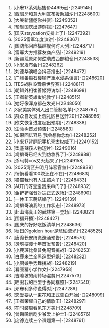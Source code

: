
1. [小米17系列起售价4499元]-[2249145]
1. [西班牙和意大利宣布援助加沙]-[2248600]
1. [大美新疆邀你共赏]-[2249352]
1. [预制国庆出游穿搭]-[2247647]
1. [国庆staycation安排上了]-[2247392]
1. [2025雷军年度演讲]-[2248367]
1. [国防部回应福建舰何时入列]-[2248717]
1. [雷军大方推荐友商产品]-[2249219]
1. [新疆荒原如何逆袭成西部粮仓]-[2248538]
1. [小米发布会]-[2248262]
1. [刘德华演唱会抖音播出]-[2248472]
1. [广州番禺石楼镇严重水浸系谣言]-[2248620]
1. [TES战胜IG晋级世界赛]-[2248817]
1. [朝鲜外相崔善姬将访华]-[2248698]
1. [王者新英雄蚩奼教学]-[2248515]
1. [她好像浑身都在发光]-[2248050]
1. [3家美实体列入出口管制名单]-[2248767]
1. [群众自发涌上观礼区目送歼20]-[2248986]
1. [欧文恢复进度超出预期]-[2248338]
1. [生命树首发预告]-[2248583]
1. [如果回忆容易 我会想你念你]-[2248252]
1. [小米17背屏配手机壳太权威了]-[2249152]
1. [垫底辣孩人物短片]-[2249016]
1. [鸡排哥已经火到仿妆界了]-[2248988]
1. [杀马特cos又火起来了]-[2249158]
1. [2025湾区升明月阵容官宣]-[2248939]
1. [悄悄看看100块还在不在]-[2248683]
1. [猫猫我也有人生照片了]-[2248433]
1. [AI开门呀宝宝我来串门了]-[2248932]
1. [金铲铲强音对决正式返场]-[2248690]
1. [一休王玉萌结婚了]-[2249139]
1. [鸡排哥演我的工作状态]-[2248973]
1. [赴山海真正的武林第一登场]-[2248821]
1. [围猎开播]-[2248427]
1. [国庆的好好吃饭清单]-[2248636]
1. [秋日的golden hour是琥珀流光]-[2248525]
1. [唐诡长安绮诡迭涌预告]-[2248570]
1. [灵魂摆渡十年首发预告]-[2248420]
1. [小鹿斑比桑普兔配音挑战]-[2248253]
1. [白鹿米兰全黑造型好飒]-[2248232]
1. [小厨娘手势舞挑战]-[2248219]
1. [看图猜小学作文]-[2247958]
1. [吉隆坡的雨转场混剪]-[2247573]
1. [晒出我的巨型手办同框照]-[2247540]
1. [邓布利多你说得对]-[2247289]
1. [恋爱要从一束花和正式告白开始]-[2248099]
1. [王者荣耀自己的情歌王]-[2248297]
1. [在时装周看见东方美]-[2248709]
1. [曾舜晞新剧少爷爱上护士]-[2248576]
1. [庞铮连续三个课题第一]-[2248761]